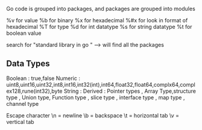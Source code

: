 Go code is grouped into packages, and packages are grouped into modules

%v for value 
%b for binary
%x for hexadecimal
%#x for look in format of hexadecimal
%T for type
%d for int datatype
%s for string datatype
%t for boolean value

search for "standard library in go " --> will find all the packages 

Data Types
----------
Boolean : true,false
Numeric : uint8,uint16,uint32,int8,int16,int32(int),int64,float32,float64,complx64,complex128,rune(int32),byte
String : 
Derived : Pointer types , Array Type,structure type , Union type, Function type , slice type , interface type , map type ,   channel type

Escape character
\n = newline
\b = backspace
\t = horizontal tab
\v = vertical tab



